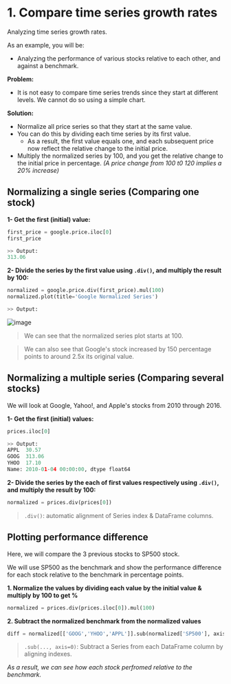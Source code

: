 # 1. Compare time series growth rates
Analyzing time series growth rates.

As an example, you will be:
- Analyzing the performance of various stocks relative to each other, and against a benchmark.

**Problem:**
- It is not easy to compare time series trends since they start at different levels. We cannot do so using a simple chart.

**Solution:**
- Normalize all price series so that they start at the same value.
- You can do this by dividing each time series by its first value.
  - As a result, the first value equals one, and each subsequent price now reflect the relative change to the initial price.
- Multiply the normalized series by 100, and you get the relative change to the initial price in percentage. *(A price change from 100 t0 120 implies a 20% increase)*

## Normalizing a single series (Comparing one stock)
**1- Get the first (initial) value:**

```py
first_price = google.price.iloc[0] 
first_price

>> Output:
313.06
```

**2- Divide the series by the first value using `.div()`, and multiply the result by 100:**


```py
normalized = google.price.div(first_price).mul(100) 
normalized.plot(title='Google Normalized Series')

>> Output:
```
![image](https://user-images.githubusercontent.com/70928356/234426591-4290a440-c780-4085-9a91-358ce5fff920.png)

> We can see that the normalized series plot starts at 100.

> We can also see that Google's stock increased by 150 percentage points to around 2.5x its original value.

## Normalizing a multiple series (Comparing several stocks)
We will look at Google, Yahoo!, and Apple's stocks from 2010 through 2016.

**1- Get the first (initial) values:**
```py
prices.iloc[0]

>> Output:
APPL  30.57
GOOG  313.06
YHOO  17.10
Name: 2010-01-04 00:00:00, dtype float64
```

**2- Divide the series by the each of first values respectively using `.div()`, and multiply the result by 100:**

```py
normalized = prices.div(prices[0]) 
```

> `.div()`: automatic alignment of Series index & DataFrame columns.

## Plotting performance difference
Here, we will compare the 3 previous stocks to SP500 stock.

We will use SP500 as the benchmark and show the performance  difference for each stock relative to the benchmark in percentage points.

**1. Normalize the values by dividing each value by the initial value & multiply by 100 to get %**
```py
normalized = prices.div(prices.iloc[0]).mul(100)
```
**2. Subtract the normalized benchmark from the normalized values**
```py
diff = normalized[['GOOG','YHOO','APPL']].sub(normalized['SP500'], axis=0)
```
> `.sub(..., axis=0)`: Subtract a Series from each DataFrame column by aligning indexes.

*As a result, we can see how each stock perfromed relative to the benchmark.*
